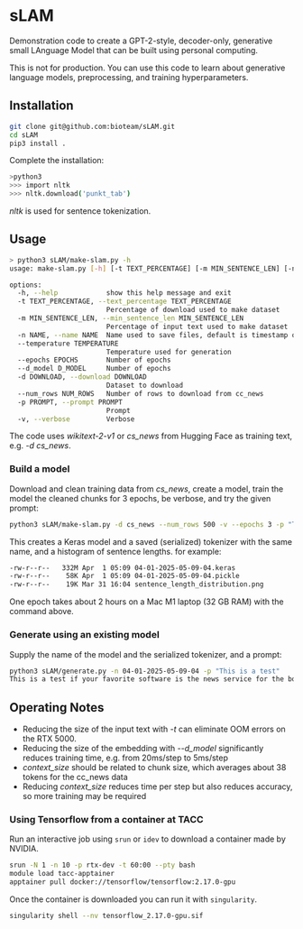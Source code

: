 # sLAM

Demonstration code to create a GPT-2-style, decoder-only, generative small LAnguage Model that can be built using personal computing.

This is not for production. You can use this code to learn about generative language models, preprocessing, and training hyperparameters.

## Installation

```sh
git clone git@github.com:bioteam/sLAM.git
cd sLAM
pip3 install .
```

Complete the installation:

```sh
>python3
>>> import nltk
>>> nltk.download('punkt_tab')
```

*nltk* is used for sentence tokenization.

## Usage

```sh
> python3 sLAM/make-slam.py -h
usage: make-slam.py [-h] [-t TEXT_PERCENTAGE] [-m MIN_SENTENCE_LEN] [-n NAME] [--temperature TEMPERATURE] [--epochs EPOCHS] [--d_model D_MODEL] [-d DOWNLOAD] [--num_rows NUM_ROWS] -p PROMPT [-v]

options:
  -h, --help            show this help message and exit
  -t TEXT_PERCENTAGE, --text_percentage TEXT_PERCENTAGE
                        Percentage of download used to make dataset
  -m MIN_SENTENCE_LEN, --min_sentence_len MIN_SENTENCE_LEN
                        Percentage of input text used to make dataset
  -n NAME, --name NAME  Name used to save files, default is timestamp of completion
  --temperature TEMPERATURE
                        Temperature used for generation
  --epochs EPOCHS       Number of epochs
  --d_model D_MODEL     Number of epochs
  -d DOWNLOAD, --download DOWNLOAD
                        Dataset to download
  --num_rows NUM_ROWS   Number of rows to download from cc_news
  -p PROMPT, --prompt PROMPT
                        Prompt
  -v, --verbose         Verbose
```

The code uses *wikitext-2-v1* or *cs_news* from Hugging Face as training text, e.g. *-d cs_news*.

### Build a model

Download and clean training data from *cs_news*, create a model, train the model the cleaned chunks for 3 epochs, be verbose, and try the given prompt:

```sh
python3 sLAM/make-slam.py -d cs_news --num_rows 500 -v --epochs 3 -p "This is a test"
```

This creates a Keras model and a saved (serialized) tokenizer with the same name, and a histogram of sentence lengths. for example:

```sh
-rw-r--r--   332M Apr  1 05:09 04-01-2025-05-09-04.keras
-rw-r--r--    58K Apr  1 05:09 04-01-2025-05-09-04.pickle
-rw-r--r--    19K Mar 31 16:04 sentence_length_distribution.png
```

One epoch takes about 2 hours on a Mac M1 laptop (32 GB RAM) with the command above.

### Generate using an existing model

Supply the name of the model and the serialized tokenizer, and a prompt:

```sh
python3 sLAM/generate.py -n 04-01-2025-05-09-04 -p "This is a test"
This is a test if your favorite software is the news service for the bottom of the increasing equipment market is actually plans for their concerns and the narrative of the same time i think it was the course of the technology is that the 5th us and i think what we are the most youre doing it we do to do that you want what to avoid the first amendment and other candidates are not just as the most
```

## Operating Notes

* Reducing the size of the input text with *-t* can eliminate OOM errors on the RTX 5000.
* Reducing the size of the embedding with *--d_model* significantly reduces training time, e.g. from 20ms/step to 5ms/step
* *context_size* should be related to chunk size, which averages about 38 tokens for the cc_news data
* Reducing *context_size* reduces time per step but also reduces accuracy, so more training may be required

### Using Tensorflow from a container at TACC

Run an interactive job using `srun` or `idev` to download a container made by NVIDIA.

```sh
srun -N 1 -n 10 -p rtx-dev -t 60:00 --pty bash
module load tacc-apptainer
apptainer pull docker://tensorflow/tensorflow:2.17.0-gpu
```

Once the container is downloaded you can run it with `singularity`.

```sh
singularity shell --nv tensorflow_2.17.0-gpu.sif
```
